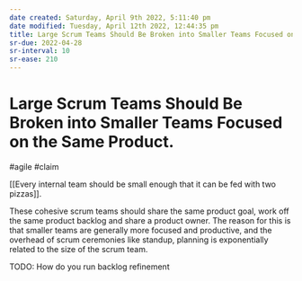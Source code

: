 ```yaml
---
date created: Saturday, April 9th 2022, 5:11:40 pm
date modified: Tuesday, April 12th 2022, 12:44:35 pm
title: Large Scrum Teams Should Be Broken into Smaller Teams Focused on the Same Product.
sr-due: 2022-04-28
sr-interval: 10
sr-ease: 210
---
```


# Large Scrum Teams Should Be Broken into Smaller Teams Focused on the Same Product.

#agile #claim

[[Every internal team should be small enough that it can be fed with two pizzas]].

These cohesive scrum teams should share the same product goal, work off the same product backlog and share a product owner. The reason for this is that smaller teams are generally more focused and productive, and the overhead of scrum ceremonies like standup, planning is exponentially related to the size of the scrum team. 

TODO: How do you run backlog refinement 
